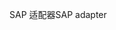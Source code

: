 <span data-ttu-id="d431c-101">SAP 适配器</span><span class="sxs-lookup"><span data-stu-id="d431c-101">SAP adapter</span></span>